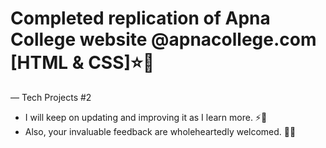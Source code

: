 # Completed replication of **Apna College website** @apnacollege.com  [HTML & CSS]⭐🍂 
— Tech Projects #2 
+ I will keep on updating and improving it as I learn more. ⚡🏃
+ Also,  your invaluable feedback are wholeheartedly welcomed. 💙💛
